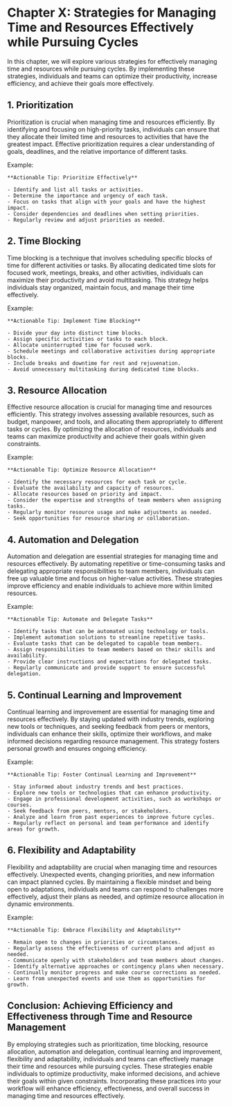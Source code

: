 Chapter X: Strategies for Managing Time and Resources Effectively while Pursuing Cycles
=======================================================================================

In this chapter, we will explore various strategies for effectively managing time and resources while pursuing cycles. By implementing these strategies, individuals and teams can optimize their productivity, increase efficiency, and achieve their goals more effectively.

**1. Prioritization**
---------------------

Prioritization is crucial when managing time and resources efficiently. By identifying and focusing on high-priority tasks, individuals can ensure that they allocate their limited time and resources to activities that have the greatest impact. Effective prioritization requires a clear understanding of goals, deadlines, and the relative importance of different tasks.

Example:

    **Actionable Tip: Prioritize Effectively**

    - Identify and list all tasks or activities.
    - Determine the importance and urgency of each task.
    - Focus on tasks that align with your goals and have the highest impact.
    - Consider dependencies and deadlines when setting priorities.
    - Regularly review and adjust priorities as needed.

**2. Time Blocking**
--------------------

Time blocking is a technique that involves scheduling specific blocks of time for different activities or tasks. By allocating dedicated time slots for focused work, meetings, breaks, and other activities, individuals can maximize their productivity and avoid multitasking. This strategy helps individuals stay organized, maintain focus, and manage their time effectively.

Example:

    **Actionable Tip: Implement Time Blocking**

    - Divide your day into distinct time blocks.
    - Assign specific activities or tasks to each block.
    - Allocate uninterrupted time for focused work.
    - Schedule meetings and collaborative activities during appropriate blocks.
    - Include breaks and downtime for rest and rejuvenation.
    - Avoid unnecessary multitasking during dedicated time blocks.

**3. Resource Allocation**
--------------------------

Effective resource allocation is crucial for managing time and resources efficiently. This strategy involves assessing available resources, such as budget, manpower, and tools, and allocating them appropriately to different tasks or cycles. By optimizing the allocation of resources, individuals and teams can maximize productivity and achieve their goals within given constraints.

Example:

    **Actionable Tip: Optimize Resource Allocation**

    - Identify the necessary resources for each task or cycle.
    - Evaluate the availability and capacity of resources.
    - Allocate resources based on priority and impact.
    - Consider the expertise and strengths of team members when assigning tasks.
    - Regularly monitor resource usage and make adjustments as needed.
    - Seek opportunities for resource sharing or collaboration.

**4. Automation and Delegation**
--------------------------------

Automation and delegation are essential strategies for managing time and resources effectively. By automating repetitive or time-consuming tasks and delegating appropriate responsibilities to team members, individuals can free up valuable time and focus on higher-value activities. These strategies improve efficiency and enable individuals to achieve more within limited resources.

Example:

    **Actionable Tip: Automate and Delegate Tasks**

    - Identify tasks that can be automated using technology or tools.
    - Implement automation solutions to streamline repetitive tasks.
    - Evaluate tasks that can be delegated to capable team members.
    - Assign responsibilities to team members based on their skills and availability.
    - Provide clear instructions and expectations for delegated tasks.
    - Regularly communicate and provide support to ensure successful delegation.

**5. Continual Learning and Improvement**
-----------------------------------------

Continual learning and improvement are essential for managing time and resources effectively. By staying updated with industry trends, exploring new tools or techniques, and seeking feedback from peers or mentors, individuals can enhance their skills, optimize their workflows, and make informed decisions regarding resource management. This strategy fosters personal growth and ensures ongoing efficiency.

Example:

    **Actionable Tip: Foster Continual Learning and Improvement**

    - Stay informed about industry trends and best practices.
    - Explore new tools or technologies that can enhance productivity.
    - Engage in professional development activities, such as workshops or courses.
    - Seek feedback from peers, mentors, or stakeholders.
    - Analyze and learn from past experiences to improve future cycles.
    - Regularly reflect on personal and team performance and identify areas for growth.

**6. Flexibility and Adaptability**
-----------------------------------

Flexibility and adaptability are crucial when managing time and resources effectively. Unexpected events, changing priorities, and new information can impact planned cycles. By maintaining a flexible mindset and being open to adaptations, individuals and teams can respond to challenges more effectively, adjust their plans as needed, and optimize resource allocation in dynamic environments.

Example:

    **Actionable Tip: Embrace Flexibility and Adaptability**

    - Remain open to changes in priorities or circumstances.
    - Regularly assess the effectiveness of current plans and adjust as needed.
    - Communicate openly with stakeholders and team members about changes.
    - Identify alternative approaches or contingency plans when necessary.
    - Continually monitor progress and make course corrections as needed.
    - Learn from unexpected events and use them as opportunities for growth.

**Conclusion: Achieving Efficiency and Effectiveness through Time and Resource Management**
-------------------------------------------------------------------------------------------

By employing strategies such as prioritization, time blocking, resource allocation, automation and delegation, continual learning and improvement, flexibility and adaptability, individuals and teams can effectively manage their time and resources while pursuing cycles. These strategies enable individuals to optimize productivity, make informed decisions, and achieve their goals within given constraints. Incorporating these practices into your workflow will enhance efficiency, effectiveness, and overall success in managing time and resources effectively.
